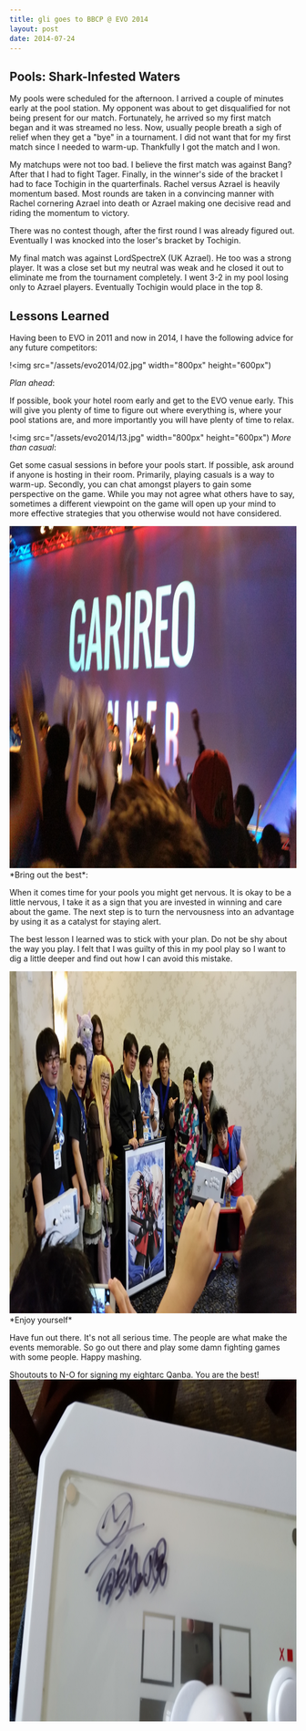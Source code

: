 ```yaml
---
title: gli goes to BBCP @ EVO 2014
layout: post
date: 2014-07-24
---
```


Pools: Shark-Infested Waters
----------------------------

My pools were scheduled for the afternoon. I arrived a couple of minutes early at the pool station. My opponent was about to get disqualified for not being present for our match. Fortunately, he arrived so my first match began and it was streamed no less. Now, usually people breath a sigh of relief when they get a "bye" in a tournament. I did not want that for my first match since I needed to warm-up. Thankfully I got the match and I won.

My matchups were not too bad. I believe the first match was against Bang? After that I had to fight Tager. Finally, in the winner's side of the bracket I had to face Tochigin in the quarterfinals. Rachel versus Azrael is heavily momentum based. Most rounds are taken in a convincing manner with Rachel cornering Azrael into death or Azrael making one decisive read and riding the momentum to victory.

There was no contest though, after the first round I was already figured out. Eventually I was knocked into the loser's bracket by Tochigin.

My final match was against LordSpectreX (UK Azrael). He too was a strong player. It was a close set but my neutral was weak and he closed it out to eliminate me from the tournament completely. I went 3-2 in my pool losing only to Azrael players. Eventually Tochigin would place in the top 8.



Lessons Learned
---------------

Having been to EVO in 2011 and now in 2014, I have the following advice for any future competitors:


!<img src="/assets/evo2014/02.jpg" width="800px" height="600px")

*Plan ahead*:

If possible, book your hotel room early and get to the EVO venue early. This will give you plenty of time to figure out where everything is, where your pool stations are, and more importantly you will have plenty of time to relax.

!<img src="/assets/evo2014/13.jpg" width="800px" height="600px")
*More than casual*:

Get some casual sessions in before your pools start. If possible, ask around if anyone is hosting in their room. Primarily, playing casuals is a way to warm-up. Secondly, you can chat amongst players to gain some perspective on the game. While you may not agree what others have to say, sometimes a different viewpoint on the game will open up your mind to more effective strategies that you otherwise would not have considered.

<img src="/assets/evo2014/17.jpg" width="800px" height="600px">
*Bring out the best*:

When it comes time for your pools you might get nervous. It is okay to be a little nervous, I take it as a sign that you are invested in winning and care about the game. The next step is to turn the nervousness into an advantage by using it as a catalyst for staying alert.

The best lesson I learned was to stick with your plan. Do not be shy about the way you play. I felt that I was guilty of this in my pool play so I want to dig a little deeper and find out how I can avoid this mistake.

<img src="/assets/evo2014/19.jpg" width="800px" height="600px">
*Enjoy yourself*

Have fun out there. It's not all serious time. The people are what make the events memorable. So go out there and play some damn fighting games with some people. Happy mashing.

Shoutouts to N-O for signing my eightarc Qanba. You are the best!
<img src="/assets/evo2014/20.jpg" width="800px" height="600px">
